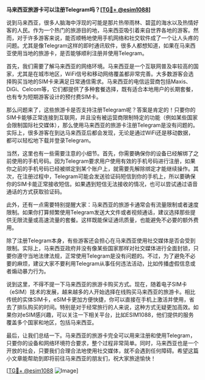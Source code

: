 **马来西亚旅游卡可以注册Telegram吗？[[TG💪+ @esim1088](https://t.me/s/esim1088)]**

说到马来西亚，很多人脑海中浮现的可能是那片热带雨林、碧蓝的海水以及热情好客的人民。作为一个热门的旅游目的地，马来西亚吸引着来自世界各地的游客。然而，对于许多游客来说，能否顺畅地使用手机网络和社交软件成了一个让人头疼的问题。尤其是像Telegram这样的即时通讯软件，很多人都想知道，如果在马来西亚使用当地的旅游卡，是否能够顺利注册并使用Telegram。

首先，我们需要了解马来西亚的网络环境。马来西亚是一个互联网普及率较高的国家，尤其是在城市地区，WiFi信号和移动网络覆盖都非常完善。大多数游客会选择购买当地的SIM卡来满足日常通信需求。马来西亚的电信运营商包括Maxis、DiGi、Celcom等，它们都提供了多种套餐选择，既有适合本地用户的长期套餐，也有专为短期游客设计的预付费SIM卡。

那么问题来了，这些旅游卡是否支持注册Telegram呢？答案是肯定的！只要你的SIM卡能够正常连接到互联网，并且没有被运营商限制特定的功能（例如某些国家会限制国际社交媒体），那么使用马来西亚的旅游卡注册Telegram是没有问题的。实际上，很多游客在到达马来西亚后都会发现，无论是通过WiFi还是移动数据，都可以轻松地下载并登录Telegram。

当然，这里也有一些需要注意的小细节。首先，你需要确保你的设备已经解绑了之前使用的手机号码。因为Telegram要求用户使用有效的手机号码进行注册，如果你之前的手机号码已经被绑定到某个账户上，就需要先解除绑定才能继续操作。其次，在注册过程中，Telegram可能会发送验证码短信到你的手机上，所以要确保你的SIM卡能正常接收短信。如果遇到短信无法接收的情况，也可以尝试通过语音通话的方式获取验证码。

此外，还有一点需要特别提醒大家：马来西亚的旅游卡通常会有流量限制或者速度限制。如果你打算频繁使用Telegram发送大文件或者视频通话，建议选择那些提供无限流量或高速流量的套餐。这样既能保证通讯质量，也能避免不必要的额外费用。

除了注册Telegram本身，有些游客还会担心在马来西亚使用社交媒体是否会受到限制。实际上，马来西亚政府并没有像某些国家那样对社交媒体进行全面封锁，只要你遵守当地法律法规，正常使用Telegram是没有问题的。不过，为了避免不必要的麻烦，建议大家不要利用Telegram从事任何违法活动，比如传播虚假信息或者煽动暴力行为。

说到这里，不得不提一下马来西亚的旅游卡购买方式。现在，随着电子SIM卡（eSIM）技术的发展，越来越多的人开始选择在线购买马来西亚的旅游卡。相比传统的实体SIM卡，eSIM卡更加方便快捷，你可以直接在手机上激活并使用，省去了排队购买的时间。特别是对于经常旅行的人来说，这种方式无疑更加高效。如果你对eSIM感兴趣，可以关注一下相关平台，比如ESIM1088，他们提供的服务覆盖多个国家和地区，包括马来西亚。

最后，让我们总结一下。马来西亚的旅游卡完全可以用来注册和使用Telegram，只要你的设备和网络环境符合要求，整个过程非常简单。同时，马来西亚也是一个开放的社会，只要我们合理合法地使用社交媒体，就不会遇到任何障碍。希望这篇小文章能帮助到即将前往马来西亚的朋友们，祝大家旅途愉快！

[[TG💪+ @esim1088](https://t.me/s/esim1088) ![Image](https://i.postimg.cc/4NQfJmqS/Snipaste-2025-05-13-00-14-12.png)]